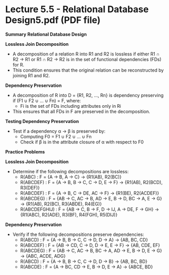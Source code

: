 # Lecture 5.5 - Relational Database Design5.pdf (PDF file)

**Summary**
**Relational Database Design**

**Lossless Join Decomposition**

- A decomposition of a relation R into R1 and R2 is lossless if either R1 ∩ R2 → R1 or R1 ∩ R2 → R2 is in the set of functional dependencies (FDs) for R.
- This condition ensures that the original relation can be reconstructed by joining R1 and R2.

**Dependency Preservation**

- A decomposition of R into D = {R1, R2, ..., Rn} is dependency preserving if (F1 ∪ F2 ∪ ... ∪ Fn) = F, where:
  - Fi is the set of FDs including attributes only in Ri
- This ensures that all FDs in F are preserved in the decomposition.

**Testing Dependency Preservation**

- Test if a dependency α → β is preserved by:
  - Computing F0 = F1 ∪ F2 ∪ ... ∪ Fn
  - Check if β is in the attribute closure of α with respect to F0

**Practice Problems**

**Lossless Join Decomposition**

- Determine if the following decompositions are lossless:
  - R(ABC) : F = {A → B, A → C} → {R1(AB), R2(BC)}
  - R(ABCDEF) : F = {A → B, B → C, C → D, E → F} → {R1(AB), R2(BCD), R3(DEF)}
  - R(ABCDEF) : F = {A → B, C → DE, AC → F} → {R1(BE), R2(ACDEF)}
  - R(ABCDEG) : F = {AB → C, AC → B, AD → E, B → D, BC → A, E → G} → {R1(AB), R2(BC), R3(ABDE), R4(EG)}
  - R(ABCDEFGHIJ) : F = {AB → C, B → F, D → IJ, A → DE, F → GH} → {R1(ABC), R2(ADE), R3(BF), R4(FGH), R5(DIJ)}

**Dependency Preservation**

- Verify if the following decompositions preserve dependencies:
  - R(ABCD) : F = {A → B, B → C, C → D, D → A} → {AB, BC, CD}
  - R(ABCDEF) : F = {AB → CD, C → D, D → E, E → F} → {AB, CDE, EF}
  - R(ABCDEG) : F = {AB → C, AC → B, BC → A, AD → E, B → D, E → G} → {ABC, ACDE, ADG}
  - R(ABCD) : F = {A → B, B → C, C → D, D → B} → {AB, BC, BD}
  - R(ABCDE) : F = {A → BC, CD → E, B → D, E → A} → {ABCE, BD}
